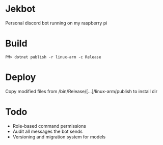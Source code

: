 # Jekbot
Personal discord bot running on my raspberry pi

# Build
```
PM> dotnet publish -r linux-arm -c Release
```

# Deploy
Copy modified files from /bin/Release/[...]/linux-arm/publish to install dir

# Todo
- Role-based command permissions
- Audit all messages the bot sends
- Versioning and migration system for models